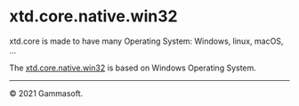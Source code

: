 
# xtd.core.native.win32

xtd.core is made to have many Operating System: Windows, linux, macOS, ...

The [xtd.core.native.win32](.) is based on Windows Operating System.

______________________________________________________________________________________________

© 2021 Gammasoft.
